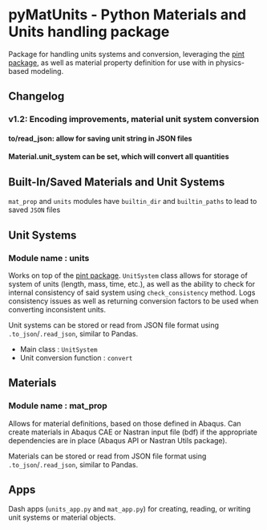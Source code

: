 # pyMatUnits - Python Materials and Units handling package

Package for handling units systems and conversion, leveraging the 
[pint package](https://pint.readthedocs.io/en/stable/), as well as material property definition for use
with in physics-based modeling.

## Changelog
### v1.2: Encoding improvements, material unit system conversion
#### to/read_json: allow for saving unit string in JSON files
#### Material.unit_system can be set, which will convert all quantities

## Built-In/Saved Materials and Unit Systems
`mat_prop` and `units` modules have `builtin_dir` and `builtin_paths` to lead to saved `JSON` files

## Unit Systems

### Module name : **units**
Works on top of the [pint package](https://pint.readthedocs.io/en/stable/). `UnitSystem` class allows for
storage of system of units (length, mass, time, etc.), as well as the ability to check for internal
consistency of said system using `check_consistency` method. Logs consistency issues as well as returning
conversion factors to be used when converting inconsistent units.

Unit systems can be stored or read from JSON file format using `.to_json`/`.read_json`, similar to Pandas.

- Main class : `UnitSystem`
- Unit conversion function : `convert`

## Materials

### Module name : **mat_prop**
Allows for material definitions, based on those defined in Abaqus. Can create materials in Abaqus CAE or
Nastran input file (bdf) if the appropriate dependencies are in place (Abaqus API or Nastran Utils package). 

Materials can be stored or read from JSON file format using `.to_json`/`.read_json`, similar to Pandas.

## Apps
Dash apps (`units_app.py` and `mat_app.py`) for creating, reading, or writing unit systems or material
objects.

